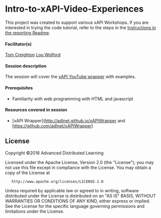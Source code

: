 # Intro-to-xAPI-Video-Experiences

This project was created to support various xAPI Workshops. If you are interested in trying the code tutorial, refer to the steps in the
[Instructions in the reporting Readme](https://github.com/adlnet/Intro-to-xAPI-Video-Experiences/blob/master/README.md).

#### Facilitator(s)
[Tom Creighton](https://www.linkedin.com/pub/tom-creighton/16/9b7/14)
[Lou Wolford](https://www.linkedin.com/pub/lou-wolford/42/747/623)

#### Session description
 The session will cover the [xAPI YouTube wrapper](https://github.com/adlnet/xapi-youtube) with examples.

 #### Prerequisites
 * Familiarity with web programming with HTML and javascript

 #### Resources covered in session
* [xAPI Wrapper](http://adlnet.github.io/xAPIWrapper and https://github.com/adlnet/xAPIWrapper)

## License
   Copyright &copy;2016 Advanced Distributed Learning

   Licensed under the Apache License, Version 2.0 (the "License");
   you may not use this file except in compliance with the License.
   You may obtain a copy of the License at

       http://www.apache.org/licenses/LICENSE-2.0

   Unless required by applicable law or agreed to in writing, software
   distributed under the License is distributed on an "AS IS" BASIS,
   WITHOUT WARRANTIES OR CONDITIONS OF ANY KIND, either express or implied.
   See the License for the specific language governing permissions and
   limitations under the License.
